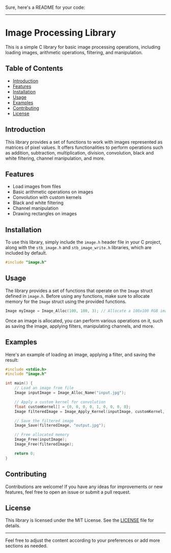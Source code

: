 Sure, here's a README for your code:

---

# Image Processing Library

This is a simple C library for basic image processing operations, including loading images, arithmetic operations, filtering, and manipulation.

## Table of Contents

- [Introduction](#introduction)
- [Features](#features)
- [Installation](#installation)
- [Usage](#usage)
- [Examples](#examples)
- [Contributing](#contributing)
- [License](#license)

## Introduction

This library provides a set of functions to work with images represented as matrices of pixel values. It offers functionalities to perform operations such as addition, subtraction, multiplication, division, convolution, black and white filtering, channel manipulation, and more.

## Features

- Load images from files
- Basic arithmetic operations on images
- Convolution with custom kernels
- Black and white filtering
- Channel manipulation
- Drawing rectangles on images

## Installation

To use this library, simply include the `image.h` header file in your C project, along with the `stb_image.h` and `stb_image_write.h` libraries, which are included by default.

```c
#include "image.h"
```

## Usage

The library provides a set of functions that operate on the `Image` struct defined in `image.h`. Before using any functions, make sure to allocate memory for the `Image` struct using the provided functions.

```c
Image myImage = Image_Alloc(100, 100, 3); // Allocate a 100x100 RGB image
```

Once an image is allocated, you can perform various operations on it, such as saving the image, applying filters, manipulating channels, and more.

## Examples

Here's an example of loading an image, applying a filter, and saving the result:

```c
#include <stdio.h>
#include "image.h"

int main() {
    // Load an image from file
    Image inputImage = Image_Alloc_Name("input.jpg");

    // Apply a custom kernel for convolution
    float customKernel[] = {0, 0, 0, 0, 1, 0, 0, 0, 0};
    Image filteredImage = Image_Apply_Kernel(inputImage, customKernel, 3, 3);

    // Save the filtered image
    Image_Save(filteredImage, "output.jpg");

    // Free allocated memory
    Image_Free(inputImage);
    Image_Free(filteredImage);

    return 0;
}
```

## Contributing

Contributions are welcome! If you have any ideas for improvements or new features, feel free to open an issue or submit a pull request.

## License

This library is licensed under the MIT License. See the [LICENSE](LICENSE) file for details.

---

Feel free to adjust the content according to your preferences or add more sections as needed.


